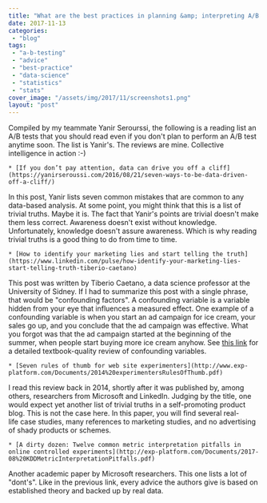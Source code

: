 ```yaml
---
title: "What are the best practices in planning &amp; interpreting A/B tests?"
date: 2017-11-13
categories: 
 - "blog"
tags: 
 - "a-b-testing"
 - "advice"
 - "best-practice"
 - "data-science"
 - "statistics"
 - "stats"
cover_image: "/assets/img/2017/11/screenshots1.png"
layout: "post"
---
```


Compiled by my teammate Yanir Serourssi, the following is a reading list an A/B tests that you should read even if you don't plan to perform an A/B test anytime soon. The list is Yanir's. The reviews are mine. Collective intelligence in action :-)


    * [If you don’t pay attention, data can drive you off a cliff](https://yanirseroussi.com/2016/08/21/seven-ways-to-be-data-driven-off-a-cliff/)
In this post, Yanir lists seven common mistakes that are common to any data-based analysis. At some point, you might think that this is a list of trivial truths. Maybe it is. The fact that Yanir's points are trivial doesn't make them less correct. Awareness doesn't exist without knowledge. Unfortunately, knowledge doesn't assure awareness. Which is why reading trivial truths is a good thing to do from time to time.


    * [How to identify your marketing lies and start telling the truth](https://www.linkedin.com/pulse/how-identify-your-marketing-lies-start-telling-truth-tiberio-caetano)
This post was written by Tiberio Caetano, a data science professor at the University of Sidney. If I had to summarize this post with a single phrase, that would be "confounding factors". A confounding variable is a variable hidden from your eye that influences a measured effect. One example of a confounding variable is when you start an ad campaign for ice cream, your sales go up, and you conclude that the ad campaign was effective. What you forgot was that the ad campaign started at the beginning of the summer, when people start buying more ice cream anyhow.
See [this link](https://onlinecourses.science.psu.edu/stat507/node/34) for a detailed textbook-quality review of confounding variables.


    * [Seven rules of thumb for web site experimenters](http://www.exp-platform.com/Documents/2014%20experimentersRulesOfThumb.pdf)
I read this review back in 2014, shortly after it was published by, among others, researchers from Microsoft and LinkedIn. Judging by the title, one would expect yet another list of trivial truths in a self-promoting product blog. This is not the case here. In this paper, you will find several real-life case studies, many references to marketing studies, and no advertising of shady products or schemes.


    * [A dirty dozen: Twelve common metric interpretation pitfalls in online controlled experiments](http://exp-platform.com/Documents/2017-08%20KDDMetricInterpretationPitfalls.pdf)
Another academic paper by Microsoft researchers. This one lists a lot of "dont's". Like in the previous link, every advice the authors give is based on established theory and backed up by real data.
